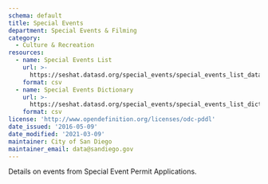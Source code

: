 ```yaml
---
schema: default
title: Special Events
department: Special Events & Filming
category:
  - Culture & Recreation
resources:
  - name: Special Events List
    url: >-
      https://seshat.datasd.org/special_events/special_events_list_datasd_v1.csv
    format: csv
  - name: Special Events Dictionary
    url: >-
      https://seshat.datasd.org/special_events/special_events_list_dictionary.csv
    format: csv
license: 'http://www.opendefinition.org/licenses/odc-pddl'
date_issued: '2016-05-09'
date_modified: '2021-03-09'
maintainer: City of San Diego
maintainer_email: data@sandiego.gov
---
```

Details on events from Special Event Permit Applications.
